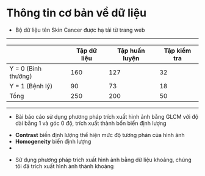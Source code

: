 # Thông tin cơ bản về dữ liệu

* Bộ dữ liệu tên Skin Cancer được hạ tải từ trang web

------------------------------------------------------------------------------------------------------------------
|                        | Tập dữ liệu                   | Tập huấn luyện              | Tập kiểm tra            |
|------------------------|-------------------------------|-----------------------------|-------------------------|
|   Y = 0 (Bình thường)  | 160                           | 127                         | 32                      |
|   Y = 1 (Bệnh lý)      | 90                            | 73                          | 18                      |
| Tổng                   | 250                           | 200                         | 50                      |
------------------------------------------------------------------------------------------------------------------

* Bài báo cáo sử dụng phương pháp trích xuất hình ảnh bằng GLCM với độ dài bằng 1 và góc 0 độ, trích xuất thành bốn biến định lượng
- **Contrast** biến định lượng thể hiện mức độ tương phản của hình ảnh
- **Homogeneity** biến định lượng 
- 


* Sử dụng phương pháp trích xuất hình ảnh bằng dữ liệu khoảng, chúng tôi đã trích xuất hình ảnh thành khoảng
